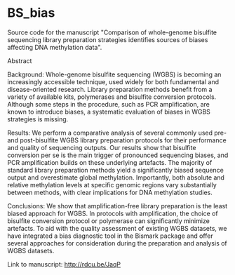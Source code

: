 # BS_bias

Source code for the manuscript "Comparison of whole-genome bisulfite sequencing library preparation strategies identifies sources of biases affecting DNA methylation data". 

Abstract

Background: Whole-genome bisulfite sequencing (WGBS) is becoming an increasingly accessible technique, used
widely for both fundamental and disease-oriented research. Library preparation methods benefit from a variety of
available kits, polymerases and bisulfite conversion protocols. Although some steps in the procedure, such as PCR
amplification, are known to introduce biases, a systematic evaluation of biases in WGBS strategies is missing.

Results: We perform a comparative analysis of several commonly used pre- and post-bisulfite WGBS library
preparation protocols for their performance and quality of sequencing outputs. Our results show that
bisulfite conversion per se is the main trigger of pronounced sequencing biases, and PCR amplification
builds on these underlying artefacts. The majority of standard library preparation methods yield a significantly biased
sequence output and overestimate global methylation. Importantly, both absolute and relative methylation levels at
specific genomic regions vary substantially between methods, with clear implications for DNA methylation studies.

Conclusions: We show that amplification-free library preparation is the least biased approach for WGBS. In protocols
with amplification, the choice of bisulfite conversion protocol or polymerase can significantly minimize artefacts. To aid
with the quality assessment of existing WGBS datasets, we have integrated a bias diagnostic tool in the
Bismark package and offer several approaches for consideration during the preparation and analysis of WGBS datasets.

Link to manuscript: http://rdcu.be/JaqP
